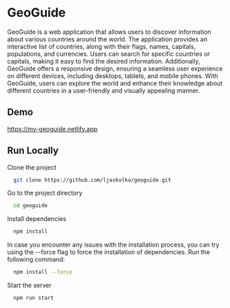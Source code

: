 
# GeoGuide

GeoGuide is a web application that allows users to discover information about various countries around the world. The application provides an interactive list of countries, along with their flags, names, capitals, populations, and currencies. Users can search for specific countries or capitals, making it easy to find the desired information. Additionally, GeoGuide offers a responsive design, ensuring a seamless user experience on different devices, including desktops, tablets, and mobile phones. With GeoGuide, users can explore the world and enhance their knowledge about different countries in a user-friendly and visually appealing manner.
## Demo

https://my-geoguide.netlify.app


## Run Locally

Clone the project

```bash
  git clone https://github.com/ljaskolka/geoguide.git
```

Go to the project directory

```bash
  cd geoguide
```

Install dependencies

```bash
  npm install
```
In case you encounter any issues with the installation process, you can try using the --force flag to force the installation of dependencies. Run the following command:

```bash
  npm install --force
```

Start the server

```bash
  npm run start
```
